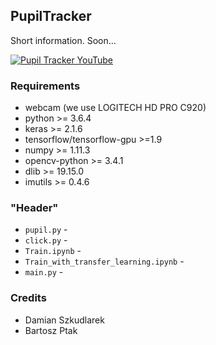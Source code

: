 ## PupilTracker
Short information. Soon...

[![Pupil Tracker YouTube](https://img.youtube.com/vi/kZHMxFYi1rI/0.jpg)](https://www.youtube.com/watch?v=kZHMxFYi1rI)

### Requirements
* webcam (we use LOGITECH HD PRO C920)
* python >= 3.6.4
* keras >= 2.1.6
* tensorflow/tensorflow-gpu >=1.9
* numpy >= 1.11.3
* opencv-python >= 3.4.1
* dlib >= 19.15.0
* imutils >= 0.4.6

### "Header"
* `pupil.py` - 
* `click.py` - 
* `Train.ipynb` - 
* `Train_with_transfer_learning.ipynb` - 
* `main.py` - 

### Credits
* Damian Szkudlarek
* Bartosz Ptak
